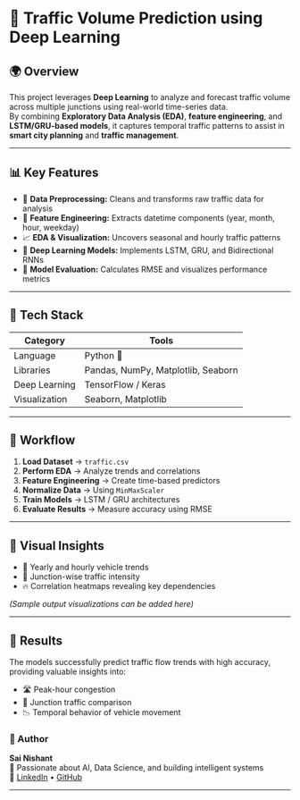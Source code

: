 # 🚦 Traffic Volume Prediction using Deep Learning


## 🌍 Overview
This project leverages **Deep Learning** to analyze and forecast traffic volume across multiple junctions using real-world time-series data.  
By combining **Exploratory Data Analysis (EDA)**, **feature engineering**, and **LSTM/GRU-based models**, it captures temporal traffic patterns to assist in **smart city planning** and **traffic management**.

---

## 📊 Key Features
- 🧩 **Data Preprocessing:** Cleans and transforms raw traffic data for analysis  
- 📅 **Feature Engineering:** Extracts datetime components (year, month, hour, weekday)  
- 📈 **EDA & Visualization:** Uncovers seasonal and hourly traffic patterns  
- 🧠 **Deep Learning Models:** Implements LSTM, GRU, and Bidirectional RNNs  
- 🎯 **Model Evaluation:** Calculates RMSE and visualizes performance metrics  

---

## 🧰 Tech Stack
| Category | Tools |
|-----------|-------|
| Language | Python 🐍 |
| Libraries | Pandas, NumPy, Matplotlib, Seaborn |
| Deep Learning | TensorFlow / Keras |
| Visualization | Seaborn, Matplotlib |

---

## 🧪 Workflow
1. **Load Dataset** → `traffic.csv`  
2. **Perform EDA** → Analyze trends and correlations  
3. **Feature Engineering** → Create time-based predictors  
4. **Normalize Data** → Using `MinMaxScaler`  
5. **Train Models** → LSTM / GRU architectures  
6. **Evaluate Results** → Measure accuracy using RMSE  

---

## 🌟 Visual Insights
- 📅 Yearly and hourly vehicle trends  
- 🚗 Junction-wise traffic intensity  
- 🔥 Correlation heatmaps revealing key dependencies  

*(Sample output visualizations can be added here)*

---

## 🧩 Results
The models successfully predict traffic flow trends with high accuracy, providing valuable insights into:
- 🛣️ Peak-hour congestion
- 🚦 Junction traffic comparison
- 📉 Temporal behavior of vehicle movement  


### 🧠 Author
**Sai Nishant**  
📍 Passionate about AI, Data Science, and building intelligent systems  
🔗 [LinkedIn](#) • [GitHub](#)

---
